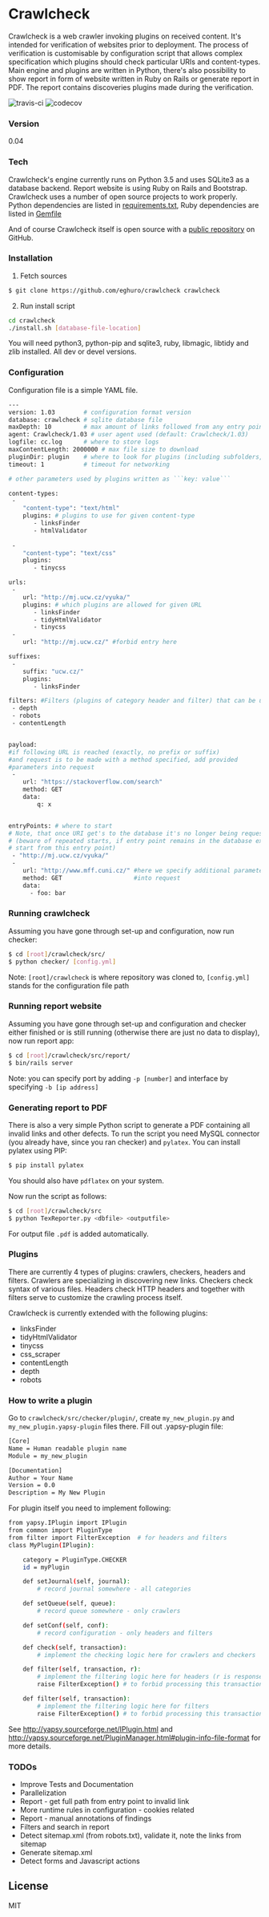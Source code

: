 # Crawlcheck

Crawlcheck is a web crawler invoking plugins on received content. It's intended for verification of websites prior to deployment. The process of verification is customisable by configuration script that allows complex specification which plugins should check particular URIs and content-types. Main engine and plugins are written in Python, there's also possibility to show report in form of website written in Ruby on Rails or generate report in PDF. The report contains discoveries plugins made during the verification.

![travis-ci](https://api.travis-ci.org/eghuro/crawlcheck.svg?branch=master) ![codecov](https://img.shields.io/codecov/c/github/eghuro/crawlcheck/master.svg)

### Version
0.04

### Tech

Crawlcheck's engine currently runs on Python 3.5 and uses SQLite3 as a database backend. Report website is using Ruby on Rails and Bootstrap.
Crawlcheck uses a number of open source projects to work properly. Python dependencies are listed in [requirements.txt](https://github.com/eghuro/crawlcheck/blob/architecture-refactoring/requirements.txt), Ruby dependencies are listed in [Gemfile](https://github.com/eghuro/crawlcheck/blob/architecture-refactoring/src/report/Gemfile)

And of course Crawlcheck itself is open source with a [public repository](https://github.com/eghuro/crawlcheck) on GitHub.

### Installation

1) Fetch sources
```sh
$ git clone https://github.com/eghuro/crawlcheck crawlcheck
```

2) Run install script
```sh
cd crawlcheck
./install.sh [database-file-location]
```
You will need python3, python-pip and sqlite3, ruby, libmagic, libtidy and zlib installed. All dev or devel versions.

### Configuration
Configuration file is a simple YAML file.
```sh
---
version: 1.03        # configuration format version
database: crawlcheck # sqlite database file
maxDepth: 10         # max amount of links followed from any entry point (default: unlimited)
agent: Crawlcheck/1.03 # user agent used (default: Crawlcheck/1.03)
logfile: cc.log      # where to store logs
maxContentLength: 2000000 # max file size to download
pluginDir: plugin    # where to look for plugins (including subfolders, default: 'plugin')
timeout: 1           # timeout for networking

# other parameters used by plugins written as ```key: value```

content-types:
 -
    "content-type": "text/html"
    plugins: # plugins to use for given content-type
       - linksFinder
       - htmlValidator
     
 -
    "content-type": "text/css"
    plugins:
       - tinycss

urls:
 -
    url: "http://mj.ucw.cz/vyuka/"
    plugins: # which plugins are allowed for given URL
       - linksFinder
       - tidyHtmlValidator
       - tinycss
 -
    url: "http://mj.ucw.cz/" #forbid entry here

suffixes:
 -
    suffix: "ucw.cz/"
    plugins:
       - linksFinder

filters: #Filters (plugins of category header and filter) that can be used
 - depth
 - robots
 - contentLength


payload: 
#if following URL is reached (exactly, no prefix or suffix) 
#and request is to be made with a method specified, add provided
#parameters into request
 -
    url: "https://stackoverflow.com/search"
    method: GET
    data:
        q: x


entryPoints: # where to start
# Note, that once URI get's to the database it's no longer being requested 
# (beware of repeated starts, if entry point remains in the database execution won't 
# start from this entry point)
 - "http://mj.ucw.cz/vyuka/"
 -
    url: "http://www.mff.cuni.cz/" #here we specify additional parameters to be added
    method: GET                    #into request
    data:
      - foo: bar
```

### Running crawlcheck
Assuming you have gone through set-up and configuration, now run checker:
```sh
$ cd [root]/crawlcheck/src/
$ python checker/ [config.yml]
```
Note: ```[root]/crawlcheck``` is where repository was cloned to, ```[config.yml]``` stands for the configuration file path

### Running report website
Assuming you have gone through set-up and configuration and checker either finished or is still running (otherwise there are just no data to display), now run report app:
```sh
$ cd [root]/crawlcheck/src/report/
$ bin/rails server
```
Note: you can specify port by adding ```-p [number]``` and interface by specifying ```-b [ip address]```

### Generating report to PDF
There is also a very simple Python script to generate a PDF containing all invalid links and other defects.
To run the script you need MySQL connector (you already have, since you ran checker) and ``pylatex``.
You can install pylatex using PIP:
```sh
$ pip install pylatex
```
You should also have ```pdflatex``` on your system.

Now run the script as follows:
```sh
$ cd [root]/crawlcheck/src
$ python TexReporter.py <dbfile> <outputfile>
```
For output file ``.pdf`` is added automatically.


### Plugins

There are currently 4 types of plugins: crawlers, checkers, headers and filters. Crawlers are specializing in discovering new links. Checkers check syntax of various files. Headers check HTTP headers and together with filters serve to customize the crawling process itself.

Crawlcheck is currently extended with the following plugins:

* linksFinder
* tidyHtmlValidator
* tinycss
* css_scraper
* contentLength
* depth
* robots

### How to write a plugin

Go to ``crawlcheck/src/checker/plugin/``, create ``my_new_plugin.py`` and ``my_new_plugin.yapsy-plugin`` files there.
Fill out .yapsy-plugin file:
```sh
[Core]
Name = Human readable plugin name
Module = my_new_plugin

[Documentation]
Author = Your Name
Version = 0.0
Description = My New Plugin
```

For plugin itself you need to implement following:
```sh
from yapsy.IPlugin import IPlugin
from common import PluginType
from filter import FilterException  # for headers and filters
class MyPlugin(IPlugin):

    category = PluginType.CHECKER
    id = myPlugin

    def setJournal(self, journal):
        # record journal somewhere - all categories

    def setQueue(self, queue):
        # record queue somewhere - only crawlers

    def setConf(self, conf):
        # record configuration - only headers and filters

    def check(self, transaction):
        # implement the checking logic here for crawlers and checkers

    def filter(self, transaction, r):
        # implement the filtering logic here for headers (r is response from HEAD request)
        raise FilterException() # to forbid processing this transaction

    def filter(self, transaction):
        # implement the filtering logic here for filters
        raise FilterException() # to forbid processing this transaction
```

See http://yapsy.sourceforge.net/IPlugin.html and http://yapsy.sourceforge.net/PluginManager.html#plugin-info-file-format for more details.

### TODOs

 - Improve Tests and Documentation
 - Parallelization
 - Report - get full path from entry point to invalid link
 - More runtime rules in configuration - cookies related
 - Report - manual annotations of findings
 - Filters and search in report
 - Detect sitemap.xml (from robots.txt), validate it, note the links from sitemap
 - Generate sitemap.xml
 - Detect forms and Javascript actions

License
----

MIT

